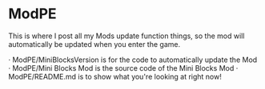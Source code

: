 # ModPE
This is where I post all my Mods update function things, so the mod will automatically be updated when you enter the game.

· ModPE/MiniBlocksVersion is for the code to automatically update the Mod
· ModPE/Mini Blocks Mod is the source code of the Mini Blocks Mod
· ModPE/README.md is to show what you're looking at right now!
